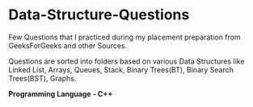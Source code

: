 # Data-Structure-Questions
Few Questions that I practiced during my placement preparation from GeeksForGeeks and other Sources.

Questions are sorted into folders based on various Data Structures like Linked List, Arrays, Queues, Stack, Binary Trees(BT), Binary Search Trees(BST), Graphs.

**Programming Language - C++**
